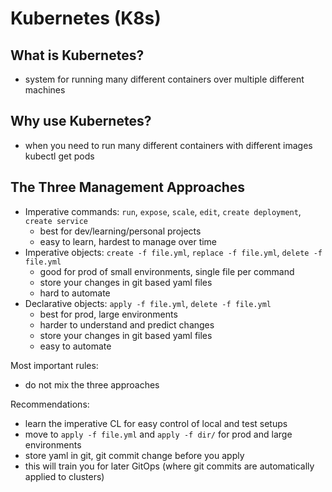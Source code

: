 # Kubernetes (K8s)

## What is Kubernetes?
- system for running many different containers over multiple different machines

## Why use Kubernetes?
- when you need to run many different containers with different images    kubectl get pods

## The Three Management Approaches
- Imperative commands: `run`, `expose`, `scale`, `edit`, `create deployment`, `create service`
  - best for dev/learning/personal projects
  - easy to learn, hardest to manage over time
- Imperative objects: `create -f file.yml`, `replace -f file.yml`, `delete -f file.yml`
  - good for prod of small environments, single file per command
  - store your changes in git based  yaml files
  - hard to automate
- Declarative objects: `apply -f file.yml`, `delete -f file.yml`
  - best for prod, large environments
  - harder to understand and predict changes
  - store your changes in git based yaml files
  - easy to automate

Most important rules:
- do not mix the three approaches

Recommendations:
- learn the imperative CL for easy control of local and test setups
- move to `apply -f file.yml` and `apply -f dir/` for prod and large environments
- store yaml in git, git commit change before you apply
- this will train you for later GitOps (where git commits are automatically applied to clusters)